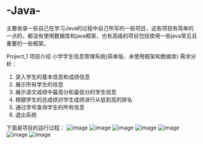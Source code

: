 # -Java-
主要收录一些自己在学习Java的过程中自己所写的一些项目，这些项目有简单的一点的，都没有使用数据库和java框架，也有高级的项目包括使用一些java常见且重要的一些框架。


Project_1
项目介绍
小学学生信息管理系统(简单版、未使用框架和数据库)
需求分析：
1. 录入学生的基本信息和成绩信息
2. 展示所有学生的信息
3. 展示语文成绩中最高分和最低分的学生信息
4. 根据学生的总成绩对学生成绩进行从低到高的排名
5. 通过学号查询学生的所有信息
6. 退出系统
 


 下面是项目的运行过程：
![image](https://github.com/user-attachments/assets/fe42eee7-91d4-4cf4-b0d7-e77fb7a1f65b)   ![image](https://github.com/user-attachments/assets/ac423c22-4307-4968-b83e-10d5383e5789)
![image](https://github.com/user-attachments/assets/f020ec8b-fb31-41e4-a8b5-18353c2301d9)   ![image](https://github.com/user-attachments/assets/15cb4f24-def8-4c9a-9c13-6c32f8ab2cf2)
![image](https://github.com/user-attachments/assets/32dfb992-0b29-478d-8870-caf4800ca106)   ![image](https://github.com/user-attachments/assets/5f894271-493c-4c46-97d2-77516767c6f7)
![image](https://github.com/user-attachments/assets/ad459178-bc75-4053-9522-5f66bbda0687)






